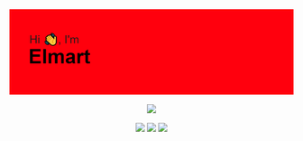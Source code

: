 <img src="header.png">
<p align="center">
  <a href="https://skillicons.dev">
    <img src="https://skillicons.dev/icons?i=git,kubernetes,docker,c,cs,vim" />
  </a>
</p>
<p align="center">
  <img src="https://badges.pufler.dev/years/Yomaaaaaaaa">
  <img src="https://badges.pufler.dev/visits/{username}/{repo}">
  <img src="https://badges.pufler.dev/visits/{username}/{repo}](https://badges.pufler.dev/created/{username}/{repo})https://badges.pufler.dev/created/{username}/{repo}">
</p>
